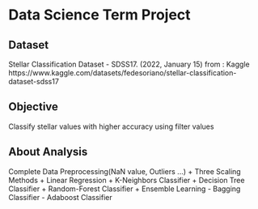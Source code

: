 <h1> Data Science Term Project</h1>

  <h2> Dataset     </h2>
    Stellar Classification Dataset - SDSS17. (2022, January 15)  from : Kaggle           
    https://www.kaggle.com/datasets/fedesoriano/stellar-classification-dataset-sdss17

    
    
   <h2> Objective  </h2>   
     Classify stellar values with higher accuracy using filter values
     
   <h2> About Analysis </h2>
  Complete Data Preprocessing(NaN value, Outliers ...)     
    + Three Scaling Methods    
    + Linear Regression    
    + K-Neighbors Classifier   
    + Decision Tree Classifier    
    + Random-Forest Classifier
    + Ensemble Learning
     - Bagging Classifier
     - Adaboost Classifier
     
    

